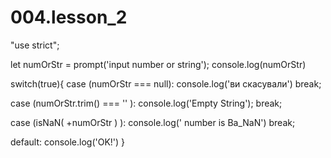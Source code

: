 # 004.lesson_2


"use strict";

let numOrStr = prompt('input number or string');
console.log(numOrStr)

switch(true){
case (numOrStr === null):
  console.log('ви скасували')
  break;

case (numOrStr.trim() === '' ):
  console.log('Empty String');
  break;


case (isNaN( +numOrStr ) ):
  console.log(' number is Ba_NaN')
  break;

default:
  console.log('OK!')
}
